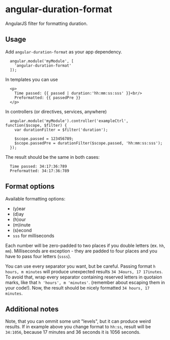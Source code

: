 angular-duration-format
===================

AngularJS filter for formatting duration.

## Usage ##
Add `angular-duration-format` as your app dependency.

```
  angular.module('myModule', [
    'angular-duration-format'
  ]);
```

In templates you can use
```
  <p>
    Time passed: {{ passed | duration:'hh:mm:ss:sss' }}<br/>
    Preformatted: {{ passedPre }}
  </p>
```

In controllers (or directives, services, anywhere)
```
  angular.module('myModule').controller('exampleCtrl', function($scope, $filter) {
    var durationFilter = $filter('duration');
    
    $scope.passed = 123456789;
    $scope.passedPre = durationFilter($scope.passed, 'hh:mm:ss:sss');
  });
```

The result should be the same in both cases:
```
  Time passed: 34:17:36:789
  Preformatted: 34:17:36:789
```

## Format options ##
Available formatting options:
 * (y)ear
 * (d)ay
 * (h)our
 * (m)inute
 * (s)econd
 * `sss` for milliseconds

Each number will be zero-padded to two places if you double letters (ex. `hh`, `mm`). Milliseconds are exception - they are padded to four places and you have to pass four letters (`ssss`).

You can use every separator you want, but be careful. Passing format `h hours, m minutes` will produce unexpected results `34 34ours, 17 17inutes`. To avoid that, wrap every separator containing reserved letters in quotaion marks, like that `h 'hours', m 'minutes'`. (remember about escaping them in your code!). Now, the result should be nicely formatted `34 hours, 17 minutes`.

## Additional notes ##
Note, that you can ommit some unit "levels", but it can produce weird results. If in example above you change format to `hh:ss`, result will be `34:1056`, because 17 minutes and 36 seconds it is 1056 seconds.
 
